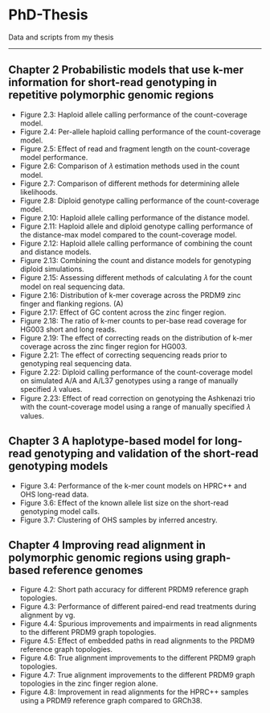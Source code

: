 # PhD-Thesis
Data and scripts from my thesis

---
## Chapter 2 Probabilistic models that use k-mer information for short-read genotyping in repetitive polymorphic genomic regions
- Figure 2.3: Haploid allele calling performance of the count-coverage model.
- Figure 2.4: Per-allele haploid calling performance of the count-coverage model.
- Figure 2.5: Effect of read and fragment length on the count-coverage model performance.
- Figure 2.6: Comparison of 𝜆 estimation methods used in the count model.
- Figure 2.7: Comparison of different methods for determining allele likelihoods.
- Figure 2.8: Diploid genotype calling performance of the count-coverage model.
- Figure 2.10: Haploid allele calling performance of the distance model. 
- Figure 2.11: Haploid allele and diploid genotype calling performance of the distance-max model compared to the count-coverage model.
- Figure 2.12: Haploid allele calling performance of combining the count and distance models. 
- Figure 2.13: Combining the count and distance models for genotyping diploid simulations.
- Figure 2.15: Assessing different methods of calculating 𝜆 for the count model on real sequencing data. 
- Figure 2.16: Distribution of k-mer coverage across the PRDM9 zinc finger and flanking regions. (A) 
- Figure 2.17: Effect of GC content across the zinc finger region.
- Figure 2.18: The ratio of k-mer counts to per-base read coverage for HG003 short and long reads. 
- Figure 2.19: The effect of correcting reads on the distribution of k-mer coverage across the zinc finger region for HG003.
- Figure 2.21: The effect of correcting sequencing reads prior to genotyping real sequencing data. 
- Figure 2.22: Diploid calling performance of the count-coverage model on simulated A/A and A/L37 genotypes using a range of manually specified 𝜆 values.
- Figure 2.23: Effect of read correction on genotyping the Ashkenazi trio with the count-coverage model using a range of manually specified 𝜆 values.


## Chapter 3 A haplotype-based model for long-read genotyping and validation of the short-read genotyping models
- Figure 3.4: Performance of the k-mer count models on HPRC++ and OHS long-read data.
- Figure 3.6: Effect of the known allele list size on the short-read genotyping model calls. 
- Figure 3.7: Clustering of OHS samples by inferred ancestry.

## Chapter 4 Improving read alignment in polymorphic genomic regions using graph-based reference genomes
- Figure 4.2: Short path accuracy for different PRDM9 reference graph topologies.
- Figure 4.3: Performance of different paired-end read treatments during alignment by vg.
- Figure 4.4: Spurious improvements and impairments in read alignments to the different PRDM9 graph topologies.
- Figure 4.5: Effect of embedded paths in read alignments to the PRDM9 reference graph topologies. 
- Figure 4.6: True alignment improvements to the different PRDM9 graph topologies. 
- Figure 4.7: True alignment improvements to the different PRDM9 graph topologies in the zinc finger region alone.
- Figure 4.8: Improvement in read alignments for the HPRC++ samples using a PRDM9 reference graph compared to GRCh38.
